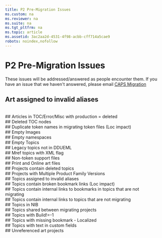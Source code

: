 ```yaml
---
title: P2 Pre-Migration Issues
ms.custom: na
ms.reviewer: na
ms.suite: na
ms.tgt_pltfrm: na
ms.topic: article
ms.assetid: 3ac2aa2d-4531-4f98-acbb-cff714a5cae9
robots: noindex,nofollow
---
```

# P2 Pre-Migration Issues
These issues will be addressed/answered as people encounter them. If you have an issue that we haven't answered, please email [CAPS Migration](mailto:capsmigration@microsoft.com)

## Art assigned to invalid aliases
<br />
## Articles in TOC/Error/Misc with production = deleted
<br />
## Deleted TOC nodes
<br />
## Duplicate token names in migrating token files (Loc impact)
<br />
## Empty Images
<br />
## Empty namespaces
<br />
## Empty Topics
<br />
## Legacy topics not in DDUEML
<br />
## Mref topics with <internalOnly> XML flag
<br />
## Non-token support files
<br />
## Print and Online art files
<br />
## Projects contain deleted topics
<br />
## Projects with Multiple Product Family Versions
<br />
## Topics assigned to invalid aliases
<br />
## Topics contain broken bookmark links (Loc impact)
<br />
## Topics contain internal links to bookmarks in topics that are not migrating
<br />
## Topics contain internal links to topics that are not migrating
<br />
## Topics in NIB
<br />
## Topics shared between migrating projects
<br />
## Topics with Build!=-1
<br />
## Topics with missing bookmark - Localized
<br />
## Topics with text in custom fields
<br />
## Unreferenced art projects
